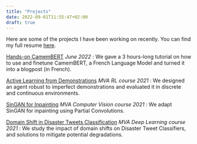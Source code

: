 ```yaml
---
title: "Projects"
date: 2022-09-01T11:55:47+02:00
draft: true
---
```


Here are some of the projects I have been working on recently. You can find my full resume <a href="/pdf/Resume_Castagne.pdf" target="_blank">here</a>.

<a href="https://camembert-model.fr/posts/tutorial/" target="_blank">Hands-on CamemBERT</a> *June 2022*
: We gave a 3 hours-long tutorial on how to use and finetune CamemBERT, a French Language Model and turned it into a blogpost (in French).

<a href="/pdf/RL_ALFD_project.pdf" target="_blank">Active Learning from Demonstrations</a> *MVA RL course* *2021*
: We designed an agent robust to imperfect demonstrations and evaluated it in discrete and continuous environments.

<a href="/pdf/RecVis_SinGAN_project.pdf" target="_blank">SinGAN for Inpainting</a> *MVA Computer Vision course* *2021* 
: We adapt SinGAN for inpainting using Partial Convolutions.

<a href="/pdf/DL_project.pdf" target="_blank">Domain Shift in Disaster Tweets Classification</a> *MVA Deep Learning course* *2021*
: We study the impact of domain shifts on Disaster Tweet Classifiers, and solutions to mitigate potential degradations.

<!-- <a href="link" target="_blank">Title</a> *Date*
: content -->

<!-- ![png](/img/Inria-0376-318_sm_round.png) -->
<!-- ![png](/img/Inria-0376-318_sm.jpg) -->